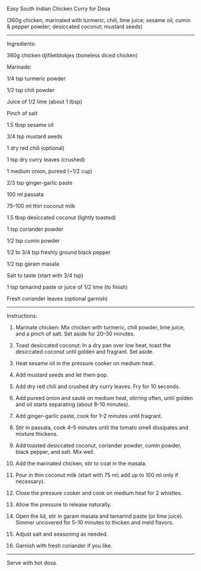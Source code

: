Easy South Indian Chicken Curry for Dosa

(360g chicken, marinated with turmeric, chili, lime juice; sesame oil; cumin & pepper powder; desiccated coconut; mustard seeds)


---

Ingredients:

360g chicken djifiletblokjes (boneless diced chicken)

Marinade:

1/4 tsp turmeric powder

1/2 tsp chili powder

Juice of 1/2 lime (about 1 tbsp)

Pinch of salt


1.5 tbsp sesame oil

3/4 tsp mustard seeds

1 dry red chili (optional)

1 tsp dry curry leaves (crushed)

1 medium onion, pureed (~1/2 cup)

2/3 tsp ginger-garlic paste

100 ml passata

75–100 ml thin coconut milk

1.5 tbsp desiccated coconut (lightly toasted)

1 tsp coriander powder

1/2 tsp cumin powder

1/2 to 3/4 tsp freshly ground black pepper

1/2 tsp garam masala

Salt to taste (start with 3/4 tsp)

1 tsp tamarind paste or juice of 1/2 lime (to finish)

Fresh coriander leaves (optional garnish)



---

Instructions:

1. Marinate chicken: Mix chicken with turmeric, chili powder, lime juice, and a pinch of salt. Set aside for 20–30 minutes.


2. Toast desiccated coconut: In a dry pan over low heat, toast the desiccated coconut until golden and fragrant. Set aside.


3. Heat sesame oil in the pressure cooker on medium heat.


4. Add mustard seeds and let them pop.


5. Add dry red chili and crushed dry curry leaves. Fry for 10 seconds.


6. Add pureed onion and sauté on medium heat, stirring often, until golden and oil starts separating (about 8–10 minutes).


7. Add ginger-garlic paste, cook for 1–2 minutes until fragrant.


8. Stir in passata, cook 4–5 minutes until the tomato smell dissipates and mixture thickens.


9. Add toasted desiccated coconut, coriander powder, cumin powder, black pepper, and salt. Mix well.


10. Add the marinated chicken, stir to coat in the masala.


11. Pour in thin coconut milk (start with 75 ml; add up to 100 ml only if necessary).


12. Close the pressure cooker and cook on medium heat for 2 whistles.


13. Allow the pressure to release naturally.


14. Open the lid, stir in garam masala and tamarind paste (or lime juice). Simmer uncovered for 5–10 minutes to thicken and meld flavors.


15. Adjust salt and seasoning as needed.


16. Garnish with fresh coriander if you like.




---

Serve with hot dosa.



